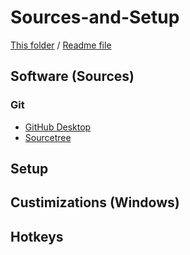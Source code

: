 # Sources-and-Setup

[This folder](./) / [Readme file](./README.md)

## Software (Sources)

### Git

- [GitHub Desktop](https://desktop.github.com/)
- [Sourcetree](...)

## Setup

<!-- install [vsCode, py, etc]?? -->

## Custimizations (Windows)

## Hotkeys

